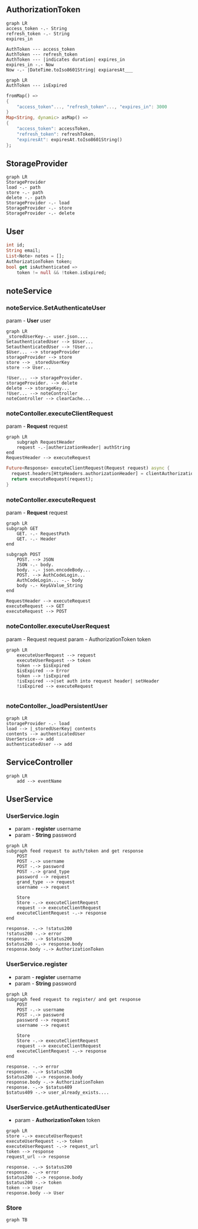 
## AuthorizationToken
```mermaid
graph LR
access_token -.- String
refresh_token -.- String
expires_in

AuthToken --- access_token
AuthToken --- refresh_token
AuthToken --- |indicates duration| expires_in
expires_in -.- Now
Now -.- |DateTime.toIso8601String| expiaresAt___
```
```mermaid
graph LR
AuthToken --- isExpired
```
```dart
fromMap() =>
{
	"access_token"..., "refresh_token"..., "expires_in": 3000
}
Map<String, dynamic> asMap() =>  
{  
	"access_token": accessToken,  
	"refresh_token": refreshToken,  
	"expiresAt": expiresAt.toIso8601String()  
};
```

## StorageProvider
 ```mermaid
graph LR
StorageProvider
load -.- path
store -.- path
delete -.- path
StorageProvider -.- load
StorageProvider -.- store
StorageProvider -.- delete

```

## User
```dart
int id;  
String email;  
List<Note> notes = [];  
AuthorizationToken token;
bool get isAuthenticated => 
	token != null && !token.isExpired;
```
## noteService
### noteService.SetAuthenticateUser
param - **User** user
```mermaid
graph LR
_storedUserKey-.- user.json....
SetauthenticatedUser --> $User...
SetauthenticatedUser --> !User...
$User... --> storageProvider
storageProvider --> store
store --> _storedUserKey
store --> User...

!User... --> storageProvider.
storageProvider. --> delete
delete --> storageKey...
!User... --> noteController
noteController --> clearCache...
```

### noteContoller.executeClientRequest
param - **Request** request
```mermaid
graph LR
	subgraph RequestHeader
	request -.-|autherizationHeader| authString 
end
RequestHeader --> executeRequest
```
```dart
Future<Response> executeClientRequest(Request request) async {  
  request.headers[HttpHeaders.authorizationHeader] = clientAuthorization;  
  return executeRequest(request);  
}
```

### noteContoller.executeRequest
param - **Request** request
```mermaid
graph LR
subgraph GET
	GET. -.- RequestPath
	GET. -.- Header
end

subgraph POST
	POST. --> JSON
	JSON -.- body.
	body. -.- json.encodeBody...
	POST. --> AuthCodeLogin...
	AuthCodeLogin... -.- body
	body -.- Key&Value_String
end

RequestHeader --> executeRequest  
executeRequest --> GET
executeRequest --> POST
```

### noteContoller.executeUserRequest
param - Request request
param - AuthorizationToken token
```mermaid
graph LR
	executeUserRequest --> request
	executeUserRequest --> token
	token --> $isExpired
	$isExpired --> Error
	token --> !isExpired
	!isExpired -->|set auth into request header| setHeader
	!isExpired --> executeRequest
	
```

### noteContoller._loadPersistentUser
```mermaid
graph LR
storageProvider -.- load
load --> |_storedUserKey| contents
contents --> authenticatedUser
UserService--> add
authenticatedUser --> add
```
## ServiceController
```mermaid
graph LR
	add --> eventName
```

## UserService
### UserService.login
- param - **register** username
- param - **String** password
```mermaid
graph LR
subgraph feed request to auth/token and get response
	POST
	POST -.-> username
	POST -.-> password
	POST -.-> grand_type
	password --> request
	grand_type --> request
	username --> request

	Store
	Store -.-> executeClientRequest
	request --> executeClientRequest
	executeClientRequest -.-> response
end

response. -.-> !status200
!status200 -.-> error
response. -.-> $status200
$status200 -.-> response.body
response.body -.-> AuthorizationToken
```
### UserService.register
- param - **register** username
- param - **String** password
```mermaid
graph LR
subgraph feed request to register/ and get response
	POST
	POST -.-> username
	POST -.-> password
	password --> request
	username --> request

	Store
	Store -.-> executeClientRequest
	request --> executeClientRequest
	executeClientRequest -.-> response
end

response. -.-> error
response. -.-> $status200
$status200 -.-> response.body
response.body -.-> AuthorizationToken
response. -.-> $status409
$status409 -.-> user_already_exists....
```
### UserService.getAuthenticatedUser
- param - **AuthorizationToken** token
```mermaid
graph LR
store -.-> executeUserRequest
executeUserRequest -.-> token
executeUserRequest -.-> request_url
token --> response
request_url --> response

response. -.-> $status200
response. -.-> error
$status200 -.-> response.body
$status200 -.-> token
token --> User
response.body --> User

```








### Store
```mermaid
graph TB

```












































<!--stackedit_data:
eyJoaXN0b3J5IjpbLTEzMDA5NDgyOTgsMjc3NjgwNjAxLC0xOD
MyMzM1MzUwLC01MTA0NDc3MTgsNzEzNzYxMDE1LC0xOTk1NTQx
NTQ4LDExODA5Mjk5NTUsMTQ3Njc1NDk2MSwyMTQ3MjQyODgxLC
0xMTQwMzg1ODMzLDc3NjMyNzgwOCw3NTI5MzI0OCwyNDMxMDQ3
ODQsNjMyMDcwNjkzLDExMzU4MjExMzIsLTc0ODM1NDQxLC0xMT
kwMDIwMDY2LC0xMTQ4OTkwMjM3LC04NDkzMzE3NzgsMjA0MDI5
NzYyMl19
-->